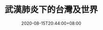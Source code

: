 ---
title: "武漢肺炎下的台灣及世界"
date: 2020-08-15T20:44:00+08:00
draft: false

# post thumb
image: ""

# meta description
description: "武漢肺炎引起產業衝擊 並加速產業轉型及個人職涯的轉變"

# taxonomies
categories: 
  - "社會評論"
tags:
  - "現代生活"


# post type
type: "post"
---